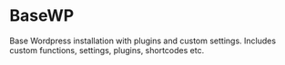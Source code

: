 BaseWP
======

Base Wordpress installation with plugins and custom settings.
Includes custom functions, settings, plugins, shortcodes etc.
